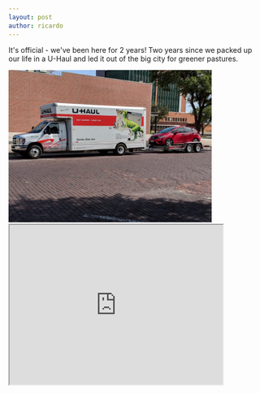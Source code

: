 ```yaml
---
layout: post
author: ricardo
---
```


It's official - we've been here for 2 years! Two years since we packed up our life in a U-Haul and led it out of the big city for greener pastures. 

<img src="/images/uhaul.jpeg" alt="Loaded up Uhaul truck" style="height: 300px">



<iframe width="420" height="315"
src="https://youtu.be/DrKAHaTMt9k?controls=0">
</iframe>
